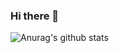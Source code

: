 ### Hi there 👋   
![Anurag's github stats](https://github-readme-stats.vercel.app/api?username=anuraghazra&show_icons=true&theme=radical)   


<!--
**leehyeongseck/leehyeongseck** is a ✨ _special_ ✨ repository because its `README.md` (this file) appears on your GitHub profile.

Here are some ideas to get you started:

- 🔭 I’m currently working on ...
- 🌱 I’m currently learning ...
- 👯 I’m looking to collaborate on ...
- 🤔 I’m looking for help with ...
- 💬 Ask me about ...
- 📫 How to reach me: ...
- 😄 Pronouns: ...
- ⚡ Fun fact: ...
-->
